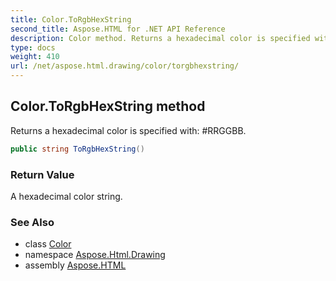 ```yaml
---
title: Color.ToRgbHexString
second_title: Aspose.HTML for .NET API Reference
description: Color method. Returns a hexadecimal color is specified with RRGGBB
type: docs
weight: 410
url: /net/aspose.html.drawing/color/torgbhexstring/
---
```

## Color.ToRgbHexString method

Returns a hexadecimal color is specified with: #RRGGBB.

```csharp
public string ToRgbHexString()
```

### Return Value

A hexadecimal color string.

### See Also

* class [Color](../)
* namespace [Aspose.Html.Drawing](../../color/)
* assembly [Aspose.HTML](../../../)

